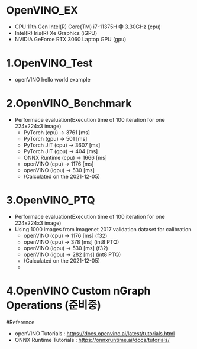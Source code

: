 # OpenVINO_EX
- CPU 11th Gen Intel(R) Core(TM) i7-11375H @ 3.30GHz (cpu)
- Intel(R) Iris(R) Xe Graphics (iGPU)
- NVIDIA GeForce RTX 3060 Laptop GPU (gpu)


# 1.OpenVINO_Test
- openVINO hello world example


# 2.OpenVINO_Benchmark 
- Performace evaluation(Execution time of 100 iteration for one 224x224x3 image)
  - PyTorch (cpu) -> 3761 [ms]
  - PyTorch (gpu) -> 501 [ms]
  * PyTorch JIT (cpu) -> 3607 [ms]
  * PyTorch JIT (gpu) -> 404 [ms]
  * ONNX Runtime (cpu) -> 1666 [ms]
  * openVINO (cpu) -> 1176 [ms]
  * openVINO (igpu) -> 530 [ms]
  - (Calculated on the 2021-12-05)

# 3.OpenVINO_PTQ
- Performace evaluation(Execution time of 100 iteration for one 224x224x3 image)
- Using 1000 images from Imagenet 2017 validation dataset for calibration
  - openVINO (cpu) -> 1176 [ms] (f32)
  - openVINO (cpu) -> 378 [ms] (int8 PTQ)
  - openVINO (igpu) -> 530 [ms] (f32)
  - openVINO (igpu) -> 282 [ms] (int8 PTQ)
  - (Calculated on the 2021-12-05)
  - 
# 4.OpenVINO Custom nGraph Operations (준비중)


#Reference
- openVINO Tutorials : <https://docs.openvino.ai/latest/tutorials.html>
- ONNX Runtime Tutorials : <https://onnxruntime.ai/docs/tutorials/>